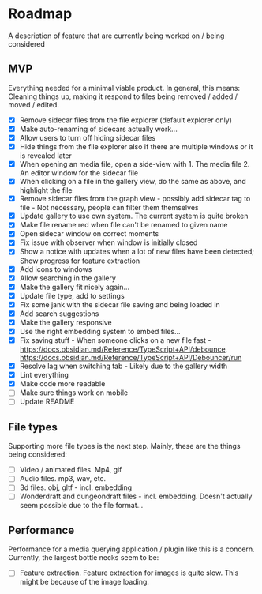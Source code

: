 # Roadmap

A description of feature that are currently being worked on / being considered

## MVP

Everything needed for a minimal viable product. In general, this means: Cleaning things up, making it respond to files being removed / added / moved / edited.

- [x] Remove sidecar files from the file explorer (default explorer only)
- [x] Make auto-renaming of sidecars actually work...
- [x] Allow users to turn off hiding sidecar files
- [x] Hide things from the file explorer also if there are multiple windows or it is revealed later
- [x] When opening an media file, open a side-view with 1. The media file 2. An editor window for the sidecar file
- [x] When clicking on a file in the gallery view, do the same as above, and highlight the file
- [x] Remove sidecar files from the graph view - possibly add sidecar tag to file - Not necessary, people can filter them themselves
- [x] Update gallery to use own system. The current system is quite broken
- [x] Make file rename red when file can't be renamed to given name
- [x] Open sidecar window on correct moments
- [x] Fix issue with observer when window is initially closed
- [x] Show a notice with updates when a lot of new files have been detected; Show progress for feature extraction
- [x] Add icons to windows
- [x] Allow searching in the gallery
- [x] Make the gallery fit nicely again...
- [x] Update file type, add to settings
- [x] Fix some jank with the sidecar file saving and being loaded in
- [x] Add search suggestions
- [x] Make the gallery responsive
- [x] Use the right embedding system to embed files...
- [x] Fix saving stuff - When someone clicks on a new file fast - https://docs.obsidian.md/Reference/TypeScript+API/debounce, https://docs.obsidian.md/Reference/TypeScript+API/Debouncer/run
- [x] Resolve lag when switching tab - Likely due to the gallery width
- [x] Lint everything
- [x] Make code more readable
- [ ] Make sure things work on mobile
- [ ] Update README

## File types

Supporting more file types is the next step. Mainly, these are the things being considered:

- [ ] Video / animated files. Mp4, gif 
- [ ] Audio files. mp3, wav, etc.
- [ ] 3d files. obj, gltf - incl. embedding
- [ ] Wonderdraft and dungeondraft files - incl. embedding. Doesn't actually seem possible due to the file format...

## Performance

Performance for a media querying application / plugin like this is a concern. Currently, the largest bottle necks seem to be:

- [ ] Feature extraction. Feature extraction for images is quite slow. This might be because of the image loading.
